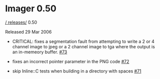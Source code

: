 # Imager 0.50

[ / ](..) [releases/](./) 0.50

Released 29 Mar 2006

- CRITICAL: fixes a segmentation fault from attempting to write a 2 or 4 channel image to jpeg or a 2 channel image to tga where the output is an in-memeory buffer. [#73](https://github.com/tonycoz/imager/issues/73)

- fixes an incorrect pointer parameter in the PNG code [#72](https://github.com/tonycoz/imager/issues/72)

- skip Inline::C tests when building in a directory with spaces [#71](https://github.com/tonycoz/imager/issues/71)